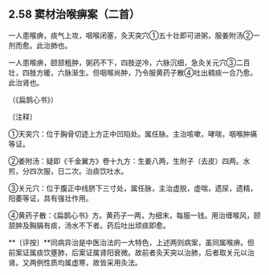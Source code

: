 ## 2.58 窦材治喉痹案（二首）

一人患喉痹，痰气上攻，咽喉闭塞，灸天突穴①五十壮即可进粥，服姜附汤②一剂而愈。此治肺也。

一人患喉痹，颐颔粗肿，粥药不下，四肢逆冷，六脉沉细，急灸关元穴③二百壮，四肢方暖，六脉渐生。但咽喉尚肿，乃令服黄药子散④吐出稠痰一合乃愈。此治肾也。

（《扁鹊心书》）

〔注释〕

①天突穴：位于胸骨切迹上方正中凹陷处。属任脉。主治咳嗽，哮喘，咽喉肿痛等证。

②姜附汤：疑即《千金翼方》卷十九方：生姜八两，生附子（去皮）四两。水煎，分四次服，日二次。治痰饮吐水。

③关元穴：位于腹正中线脐下三寸处，属任脉，主治虚脱，虚喘，遗尿，遗精，阳萎等证，具有强壮作用。

④黄药子散：《扁鹊心书》方。黄药子一两，为细末，每服一钱。用治缠喉风，颐颔肿及胸膈有痰，汤水不下者。药后吐出顽痰即愈。

**〔评按〕**同病异治是中医治法的一大特色，上述两则病案，虽同属喉痹。但前案证属痰饮壅肺，后案证属肾阳衰微。故前者灸天突以治肺，后者取关元以治肾。又两例性质均属虚寒，故皆采用灸法。
